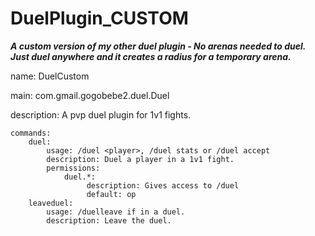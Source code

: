 # DuelPlugin_CUSTOM
***A custom version of my other duel plugin - No arenas needed to duel. Just duel anywhere and it creates a radius for a temporary arena.***

name: DuelCustom

main: com.gmail.gogobebe2.duel.Duel

description: A pvp duel plugin for 1v1 fights.

    commands:
        duel:
            usage: /duel <player>, /duel stats or /duel accept
            description: Duel a player in a 1v1 fight.
            permissions:
                duel.*:
                     description: Gives access to /duel
                     default: op
        leaveduel:
            usage: /duelleave if in a duel.
            description: Leave the duel.
